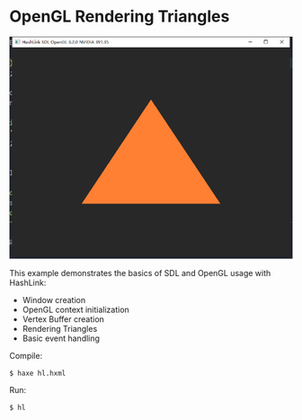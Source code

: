 # OpenGL Rendering Triangles


![screenshot](screenshot.png)

This example demonstrates the basics of SDL and OpenGL usage with HashLink:

- Window creation
- OpenGL context initialization
- Vertex Buffer creation
- Rendering Triangles
- Basic event handling

Compile:

```bash
$ haxe hl.hxml
```

Run:

```bash
$ hl
```
